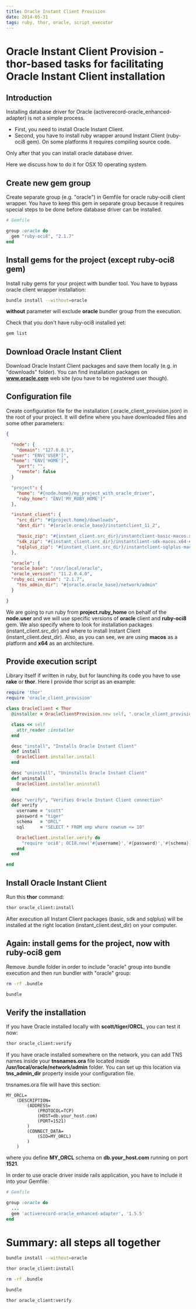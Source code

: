 ```yaml
---
title: Oracle Instant Client Provision
date: 2014-05-31
tags: ruby, thor, oracle, script_executor
---
```

 
# Oracle Instant Client Provision - thor-based tasks for facilitating Oracle Instant Client installation
 
## Introduction

Installing database driver for Oracle (activerecord-oracle_enhanced-adapter) is not a simple process.

- First, you need to install Oracle Instant Client.
- Second, you have to install ruby wrapper around Instant Client (ruby-oci8 gem). On some platforms it
requires compiling source code.

Only after that you can install oracle database driver.

Here we discuss how to do it for OSX 10 operating system.

## Create new gem group

Create separate group (e.g. "oracle") in Gemfile for oracle ruby-oci8 client wrapper. You have to keep
this gem in separate group because it requires special steps to be done before database driver
can be installed.

```ruby
# Gemfile

group :oracle do
  gem "ruby-oci8", "2.1.7"
end
```

## Install gems for the project (except ruby-oci8 gem)

Install ruby gems for your project with bundler tool. You have to bypass oracle client wrapper installation:

```bash
bundle install --without=oracle
```

**without** parameter will exclude **oracle** bundler group from the execution.

Check that you don't have ruby-oci8 installed yet:

```bash
gem list
```

## Download Oracle Instant Client

Download Oracle Instant Client packages and save them locally (e.g. in "downloads" folder). You can find
installation packages on **www.oracle.com** web site (you have to be registered user though).

## Configuration file

Create configuration file for the installation (.oracle\_client\_provision.json) in the root of your project.
It will define where you have downloaded files and some other parameters:

```json
{

  "node": {
    "domain": "127.0.0.1",
  "user": "ENV['USER']",
  "home": "ENV['HOME']",
    "port": "",
    "remote": false
  }

  "project": {
    "home": "#{node.home}/my_project_with_oracle_driver",
    "ruby_home": "ENV['MY_RUBY_HOME']"
  },

  "instant_client": {
    "src_dir": "#{project.home}/downloads",
    "dest_dir": "#{oracle.oracle_base}/instantclient_11_2",

    "basic_zip": "#{instant_client.src_dir}/instantclient-basic-macos.x64-#{oracle.oracle_version}.zip",
    "sdk_zip": "#{instant_client.src_dir}/instantclient-sdk-macos.x64-#{oracle.oracle_version}.zip",
    "sqlplus_zip": "#{instant_client.src_dir}/instantclient-sqlplus-macos.x64-#{oracle.oracle_version}.zip"
  },

  "oracle": {
  "oracle_base": "/usr/local/oracle",
  "oracle_version": "11.2.0.4.0",
  "ruby_oci_version": "2.1.7",
    "tns_admin_dir": "#{oracle.oracle_base}/network/admin"
  }

}
```

We are going to run ruby from **project.ruby_home** on behalf of the **node.user** and we will use specific versions
of **oracle** client and **ruby-oci8** gem. We also specify where to look for installation packages (instant_client.src\_dir)
and where to install Instant Client (instant_client.dest\_dir). Also, as you can see, we are using **macos** as a platform
and **x64** as an architecture.

## Provide execution script

Library itself if written in ruby, but for launching its code you have to use **rake** or **thor**. Here I provide
thor script as an example:

```ruby
require 'thor'
require 'oracle_client_provision'

class OracleClient < Thor
  @installer = OracleClientProvision.new self, ".oracle_client_provision.json"

  class << self
    attr_reader :installer
  end

  desc "install", "Installs Oracle Instant Client"
  def install
    OracleClient.installer.install
  end

  desc "uninstall", "Uninstalls Oracle Instant Client"
  def uninstall
    OracleClient.installer.uninstall
  end

  desc "verify", "Verifies Oracle Instant Client connection"
  def verify
    username = "scott"
    password = "tiger"
    schema   = "ORCL"
    sql      = "SELECT * FROM emp where rownum <= 10"

    OracleClient.installer.verify do
      "require 'oci8'; OCI8.new('#{username}','#{password}','#{schema}').exec('#{sql}') do |r| puts r.join(','); end"
    end
  end

end
```

## Install Oracle Instant Client

Run this **thor** command:

```bash
thor oracle_client:install
```

After execution all Instant Client packages (basic, sdk and sqlplus) will be installed at the right location
(instant_client.dest\_dir) on your computer.

## Again: install gems for the project, now with ruby-oci8 gem

Remove .bundle folder in order to include "oracle" group into bundle execution and
then run bundler with "oracle" group:

```bash
rm -rf .bundle

bundle
```

## Verify the installation

If you have Oracle installed locally with **scott/tiger/ORCL**, you can test it now:

```bash
thor oracle_client:verify
```

If you have oracle installed somewhere on the network, you can add TNS names inside your
**tnsnames.ora** file located inside **/usr/local/oracle/network/admin** folder. You can set up
this location via **tns\_admin\_dir** property inside your configuration file.

tnsnames.ora file will have this section:

```
MY_ORCL=
	(DESCRIPTION=
		(ADDRESS=
			(PROTOCOL=TCP)
			(HOST=db.your_host.com)
			(PORT=1521)
		)
		(CONNECT_DATA=
			(SID=MY_ORCL)
		)
	)
```

where you define **MY\_ORCL** schema on **db.your\_host.com** running on port **1521**.

In order to use oracle driver inside rails application, you have to include it into your Gemfile:

```ruby
# Gemfile

group :oracle do
  ...
  gem 'activerecord-oracle_enhanced-adapter', '1.5.5'
end
```

# Summary: all steps all together

```bash
bundle install --without=oracle

thor oracle_client:install

rm -rf .bundle

bundle

thor oracle_client:verify
```


